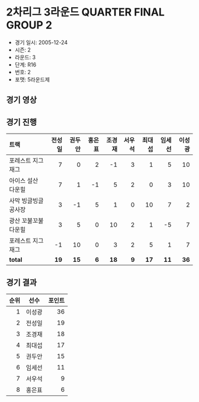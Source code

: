 # 2차리그 3라운드 QUARTER FINAL GROUP 2

- 경기 일시: 2005-12-24
- 시즌: 2
- 라운드: 3
- 단계: R16
- 번호: 2
- 포맷: 5라운드제





## 경기 영상
## 경기 진행

| 트랙 | 전성일 | 권두안 | 홍은표 | 조경재 | 서우석 | 최대섭 | 임세선 | 이성광 |
|:---|---:|---:|---:|---:|---:|---:|---:|---:|
| 포레스트 지그재그 | 7 | 0 | 2 | -1 | 3 | 1 | 5 | 10 |
| 아이스 설산 다운힐 | 7 | 1 | -1 | 5 | 2 | 0 | 3 | 10 |
| 사막 빙글빙글 공사장 | 3 | -1 | 5 | 1 | 0 | 10 | 7 | 2 |
| 광산 꼬불꼬불 다운힐 | 3 | 5 | 0 | 10 | 2 | 1 | -5 | 7 |
| 포레스트 지그재그 | -1 | 10 | 0 | 3 | 2 | 5 | 1 | 7 |
| __total__ | __19__ | __15__ | __6__ | __18__ | __9__ | __17__ | __11__ | __36__ |




## 경기 결과

| 순위 | 선수 | 포인트 |
|---:|:---:|---:|
| 1 | 이성광 | 36 |
| 2 | 전성일 | 19 |
| 3 | 조경재 | 18 |
| 4 | 최대섭 | 17 |
| 5 | 권두안 | 15 |
| 6 | 임세선 | 11 |
| 7 | 서우석 | 9 |
| 8 | 홍은표 | 6 |


